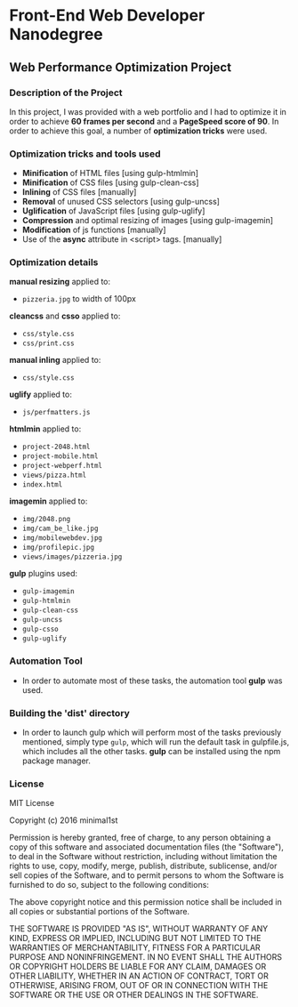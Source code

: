 # Front-End Web Developer Nanodegree

## Web Performance Optimization Project

### Description of the Project
In this project, I was provided with a web portfolio and I had to optimize it in order to achieve **60 frames per second** and a **PageSpeed score of 90**. In order to achieve this goal, a number of **optimization tricks** were used.

### Optimization tricks and tools used
- **Minification** of HTML files [using gulp-htmlmin]
- **Minification** of CSS files [using gulp-clean-css]
- **Inlining** of CSS files [manually]
- **Removal** of unused CSS selectors [using gulp-uncss]
- **Uglification** of JavaScript files [using gulp-uglify]
- **Compression** and optimal resizing of images [using gulp-imagemin]
- **Modification** of js functions [manually]
- Use of the **async** attribute in \<script> tags. [manually]

### Optimization details
**manual resizing** applied to:
- `pizzeria.jpg` to width of 100px

**cleancss** and **csso** applied to:
- `css/style.css`
- `css/print.css`

**manual inling** applied to: 
- `css/style.css`

**uglify** applied to:
- `js/perfmatters.js`

**htmlmin** applied to:
- `project-2048.html`
- `project-mobile.html`
- `project-webperf.html`
- `views/pizza.html`
- `index.html`

**imagemin** applied to:
- `img/2048.png`
- `img/cam_be_like.jpg`
- `img/mobilewebdev.jpg`
- `img/profilepic.jpg`
- `views/images/pizzeria.jpg`

**gulp** plugins used:
- `gulp-imagemin`
- `gulp-htmlmin`
- `gulp-clean-css`
- `gulp-uncss`
- `gulp-csso`
- `gulp-uglify`

### Automation Tool 
- In order to automate most of these tasks, the automation tool **gulp** was used.

### Building the 'dist' directory
- In order to launch gulp which will perform most of the tasks previously mentioned, simply type `gulp`, which will run the default task in gulpfile.js, which includes all the other tasks. **gulp** can be installed using the npm package manager.

### License 

MIT License

Copyright (c) 2016 minimal1st

Permission is hereby granted, free of charge, to any person obtaining a copy of this software and associated documentation files (the "Software"), to deal in the Software without restriction, including without limitation the rights to use, copy, modify, merge, publish, distribute, sublicense, and/or sell copies of the Software, and to permit persons to whom the Software is furnished to do so, subject to the following conditions:

The above copyright notice and this permission notice shall be included in all copies or substantial portions of the Software.

THE SOFTWARE IS PROVIDED "AS IS", WITHOUT WARRANTY OF ANY KIND, EXPRESS OR IMPLIED, INCLUDING BUT NOT LIMITED TO THE WARRANTIES OF MERCHANTABILITY, FITNESS FOR A PARTICULAR PURPOSE AND NONINFRINGEMENT. IN NO EVENT SHALL THE AUTHORS OR COPYRIGHT HOLDERS BE LIABLE FOR ANY CLAIM, DAMAGES OR OTHER LIABILITY, WHETHER IN AN ACTION OF CONTRACT, TORT OR OTHERWISE, ARISING FROM, OUT OF OR IN CONNECTION WITH THE SOFTWARE OR THE USE OR OTHER DEALINGS IN THE SOFTWARE.
